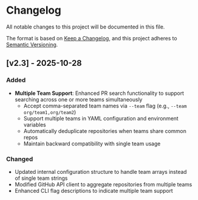 # Changelog

All notable changes to this project will be documented in this file.

The format is based on [Keep a Changelog](https://keepachangelog.com/en/1.0.0/),
and this project adheres to [Semantic Versioning](https://semver.org/spec/v2.0.0.html).

## [v2.3] - 2025-10-28

### Added
- **Multiple Team Support**: Enhanced PR search functionality to support searching across one or more teams simultaneously
  - Accept comma-separated team names via `--team` flag (e.g., `--team org/team1,org/team2`)
  - Support multiple teams in YAML configuration and environment variables
  - Automatically deduplicate repositories when teams share common repos
  - Maintain backward compatibility with single team usage

### Changed
- Updated internal configuration structure to handle team arrays instead of single team strings
- Modified GitHub API client to aggregate repositories from multiple teams
- Enhanced CLI flag descriptions to indicate multiple team support